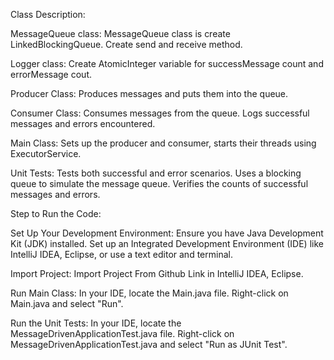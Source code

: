 Class Description:

MessageQueue class:
  MessageQueue class is create LinkedBlockingQueue.
  Create send and receive method.
  
Logger class:
  Create AtomicInteger variable for successMessage count and errorMessage cout.

Producer Class:
  Produces messages and puts them into the queue.
  
Consumer Class:
    Consumes messages from the queue.
    Logs successful messages and errors encountered.

Main Class:
    Sets up the producer and consumer, starts their threads using ExecutorService.
	
Unit Tests:
    Tests both successful and error scenarios.
    Uses a blocking queue to simulate the message queue.
    Verifies the counts of successful messages and errors.
	
	
Step to Run the Code:

Set Up Your Development Environment:
     Ensure you have Java Development Kit (JDK) installed.
	   Set up an Integrated Development Environment (IDE) like IntelliJ IDEA, Eclipse, or use a text editor and terminal.

Import Project:
    Import Project From Github Link in IntelliJ IDEA, Eclipse.

Run Main Class:
    In your IDE, locate the Main.java file.
    Right-click on Main.java and select "Run".
	
Run the Unit Tests:
    In your IDE, locate the MessageDrivenApplicationTest.java file.
	  Right-click on MessageDrivenApplicationTest.java and select "Run as JUnit Test".

